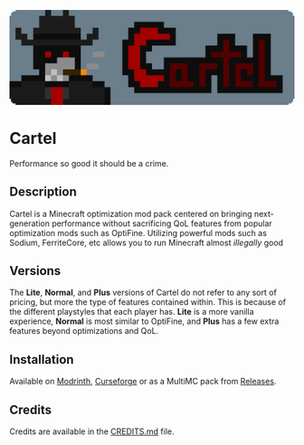 ![Cartel](https://raw.githubusercontent.com/CartelModpack/Cartel/master/icons/logo.png "Cartel")

Cartel
========

Performance so good it should be a crime. 

Description
--------------

Cartel is a Minecraft optimization mod pack centered on bringing next-generation performance without sacrificing QoL features from popular optimization mods such as OptiFine. Utilizing powerful mods such as Sodium, FerriteCore, etc allows you to run Minecraft almost *illegally* good

Versions
-----------

The **Lite**, **Normal**, and **Plus** versions of Cartel do not refer to any sort of pricing, but more the type of features contained within. This is because of the different playstyles that each player has. **Lite** is a more vanilla experience, **Normal** is most similar to OptiFine, and **Plus** has a few extra features beyond optimizations and QoL. 

Installation
---------------

Available on [Modrinth](https://modrinth.com/modpack/cartel), [Curseforge](https://legacy.curseforge.com/minecraft/modpacks/cartel) or as a MultiMC pack from [Releases](https://github.com/CartelModpack/Cartel/releases).

Credits
----------

Credits are available in the [CREDITS.md](https://github.com/CartelModpack/Cartel/blob/master/CREDITS.md) file.